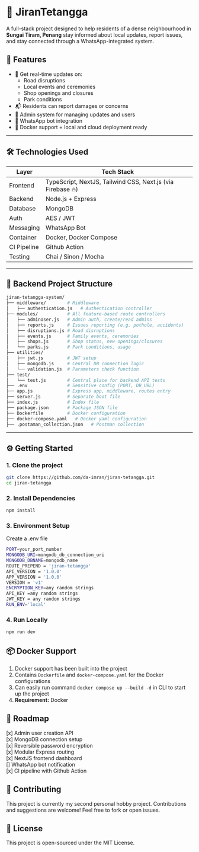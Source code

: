 # 🏡 JiranTetangga

A full-stack project designed to help residents of a dense neighbourhood in **Sungai Tiram, Penang** stay informed about local updates, report issues, and stay connected through a WhatsApp-integrated system.

## 🚀 Features

- 📢 Get real-time updates on:
  - Road disruptions
  - Local events and ceremonies
  - Shop openings and closures
  - Park conditions
- 📬 Residents can report damages or concerns
- 🧠 Admin system for managing updates and users
- 🤖 WhatsApp bot integration
- 🐳 Docker support + local and cloud deployment ready

---

## 🛠️ Technologies Used

| Layer        | Tech Stack           |
|--------------|----------------------|
| Frontend     | TypeScript, NextJS, Tailwind CSS, Next.js (via Firebase 🔥)   |
| Backend      | Node.js + Express    |
| Database     | MongoDB              |
| Auth         | AES / JWT |
| Messaging    | WhatsApp Bot	|
| Container    | Docker, Docker Compose |
| CI Pipeline  | Github Action     |
| Testing      | Chai / Sinon / Mocha	|

---

## 📂 Backend Project Structure
```bash
jiran-tetangga-system/
├── middleware/        # Middleware
│   ├── authentication.js   # Authentication controller
├── modules/           # All feature-based route controllers
│   ├── adminUser.js   # Admin auth, create/read admins
│   ├── reports.js     # Issues reporting (e.g. pothole, accidents)
│   ├── disruptions.js # Road disruptions
│   ├── events.js      # Family events, ceremonies
│   ├── shops.js       # Shop status, new openings/closures
│   └── parks.js       # Park conditions, usage
├── utilities/
│   ├── jwt.js         # JWT setup
│   ├── mongodb.js     # Central DB connection logic
│   └── validation.js  # Parameters check function
├── test/
│   └── test.js        # Central place for backend API tests
├── .env               # Sensitive config (PORT, DB_URL)
├── app.js             # Express app, middleware, routes entry
├── server.js          # Separate boot file
├── index.js           # Index file
├── package.json       # Package JSON file
├── Dockerfile         # Docker configuration
├── docker-compose.yaml   # Docker yaml configuration
├── .postaman_collection.json   # Postman collection
```

---

## ⚙️ Getting Started

### 1. Clone the project

```bash
git clone https://github.com/da-imran/jiran-tetangga.git
cd jiran-tetangga
```

### 2. Install Dependencies
```bash
npm install
```

### 3. Environment Setup
Create a .env file
```bash
PORT=your_port_number
MONGODB_URI=mongodb_db_connection_uri
MONGODB_DBNAME=mongodb_name
ROUTE_PREPEND = 'jiran-tetangga'
API_VERSION = '1.0.0'
APP_VERSION = '1.0.0'
VERSION = 'v1'
ENCRYPTION_KEY=any random strings
API_KEY =any random strings
JWT_KEY = any random strings
RUN_ENV='local'
```

### 4. Run Locally
```bash
npm run dev
```

## 📦 Docker Support 
1.  Docker support has been built into the project
2.  Contains `Dockerfile` and `docker-compose.yaml` for the Docker configurations
3.  Can easily run command `docker compose up --build -d` in CLI to start up the project
4.  **Requirement:** Docker

## 📌 Roadmap 
[x] Admin user creation API </br>
[x] MongoDB connection setup </br>
[x] Reversible password encryption </br>
[x] Modular Express routing </br>
[x] NextJS frontend dashboard </br>
[] WhatsApp bot notification </br>
[x] CI pipeline with Github Action </br>

## 🤝 Contributing
This project is currently my second personal hobby project. Contributions and suggestions are welcome! Feel free to fork or open issues.

## 📜 License
This project is open-sourced under the MIT License.
